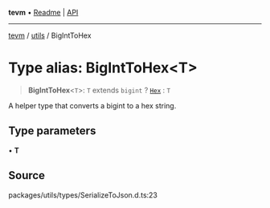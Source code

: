 **tevm** • [Readme](../../README.md) \| [API](../../modules.md)

***

[tevm](../../README.md) / [utils](../README.md) / BigIntToHex

# Type alias: BigIntToHex\<T\>

> **BigIntToHex**\<`T`\>: `T` extends `bigint` ? [`Hex`](../../index/type-aliases/Hex.md) : `T`

A helper type that converts a bigint to a hex string.

## Type parameters

• **T**

## Source

packages/utils/types/SerializeToJson.d.ts:23
